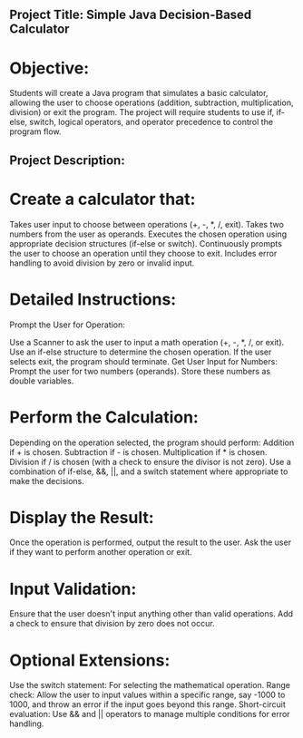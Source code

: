 ## Project Title: Simple Java Decision-Based Calculator

# Objective:
Students will create a Java program that simulates a basic calculator, allowing the user to choose operations (addition, subtraction, multiplication, division) or exit the program. The project will require students to use if, if-else, switch, logical operators, and operator precedence to control the program flow.



## Project Description:
# Create a calculator that:

Takes user input to choose between operations (+, -, *, /, exit).
Takes two numbers from the user as operands.
Executes the chosen operation using appropriate decision structures (if-else or switch).
Continuously prompts the user to choose an operation until they choose to exit.
Includes error handling to avoid division by zero or invalid input.

# Detailed Instructions:
Prompt the User for Operation:

Use a Scanner to ask the user to input a math operation (+, -, *, /, or exit).
Use an if-else structure to determine the chosen operation.
If the user selects exit, the program should terminate.
Get User Input for Numbers:
Prompt the user for two numbers (operands).
Store these numbers as double variables.
# Perform the Calculation:
Depending on the operation selected, the program should perform:
Addition if + is chosen.
Subtraction if - is chosen.
Multiplication if * is chosen.
Division if / is chosen (with a check to ensure the divisor is not zero).
Use a combination of if-else, &&, ||, and a switch statement where appropriate to make the decisions.
# Display the Result:
Once the operation is performed, output the result to the user.
Ask the user if they want to perform another operation or exit.
# Input Validation:
Ensure that the user doesn't input anything other than valid operations.
Add a check to ensure that division by zero does not occur.
# Optional Extensions:
Use the switch statement: For selecting the mathematical operation.
Range check: Allow the user to input values within a specific range, say -1000 to 1000, and throw an error if the input goes beyond this range.
Short-circuit evaluation: Use && and || operators to manage multiple conditions for error handling.